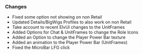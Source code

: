 ### Changes ###

  * Fixed some option not showing on non Retail
  * Updated Details/BigWigs Profiles to also work on non Retail
  * Take account to recent ElvUI changes to the UnitFrames
  * Added Options for Chat & UnitFrames to change the Role Icons
  * Added an Option to change the Player Power Bar texture
  * Added an animation to the Player Power Bar (UnitFrames)
  * Fixed the MicroBar LFG click
